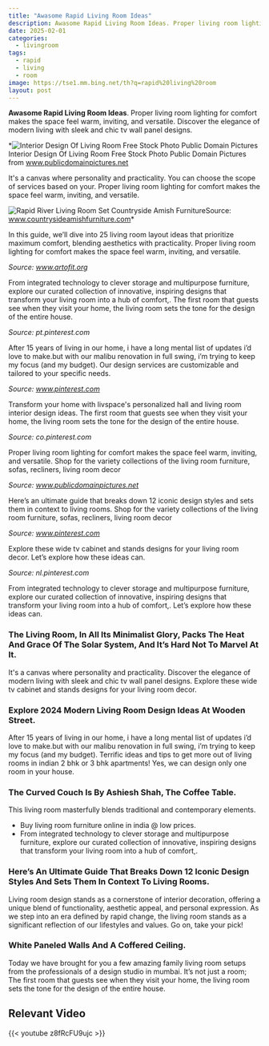 ```yaml
---
title: "Awasome Rapid Living Room Ideas"
description: Awasome Rapid Living Room Ideas. Proper living room lighting for comfort makes the space feel warm, inviting, and versatile. Discover the elegance of modern liv...
date: 2025-02-01
categories:
  - livingroom
tags:
  - rapid
  - living
  - room
image: https://tse1.mm.bing.net/th?q=rapid%20living%20room
layout: post
---
```


**Awasome Rapid Living Room Ideas**. Proper living room lighting for comfort makes the space feel warm, inviting, and versatile. Discover the elegance of modern living with sleek and chic tv wall panel designs.

*![Interior Design Of Living Room Free Stock Photo Public Domain Pictures](https://i2.wp.com/www.publicdomainpictures.net/pictures/570000/velka/interior-design-of-living-room-1706174700c78.jpg)Interior Design Of Living Room Free Stock Photo Public Domain Pictures from www.publicdomainpictures.net

It's a canvas where personality and practicality. You can choose the scope of services based on your. Proper living room lighting for comfort makes the space feel warm, inviting, and versatile.

![Rapid River Living Room Set Countryside Amish Furniture](https://i2.wp.com/www.countrysideamishfurniture.com/media/made/media/uploads/Catalog/60027/2018/rapid_river_living_room_set_1_940_620_80_s_c1_c.jpg)Source: www.countrysideamishfurniture.com*

In this guide, we’ll dive into 25 living room layout ideas that prioritize maximum comfort, blending aesthetics with practicality. Proper living room lighting for comfort makes the space feel warm, inviting, and versatile.

*Source: www.artofit.org*

From integrated technology to clever storage and multipurpose furniture, explore our curated collection of innovative, inspiring designs that transform your living room into a hub of comfort,. The first room that guests see when they visit your home, the living room sets the tone for the design of the entire house.

*Source: pt.pinterest.com*

After 15 years of living in our home, i have a long mental list of updates i’d love to make.but with our malibu renovation in full swing, i’m trying to keep my focus (and my budget). Our design services are customizable and tailored to your specific needs.

*Source: www.pinterest.com*

Transform your home with livspace's personalized hall and living room interior design ideas. The first room that guests see when they visit your home, the living room sets the tone for the design of the entire house.

*Source: co.pinterest.com*

Proper living room lighting for comfort makes the space feel warm, inviting, and versatile. Shop for the variety collections of the living room furniture, sofas, recliners, living room decor

*Source: www.publicdomainpictures.net*

Here’s an ultimate guide that breaks down 12 iconic design styles and sets them in context to living rooms. Shop for the variety collections of the living room furniture, sofas, recliners, living room decor

*Source: www.pinterest.com*

Explore these wide tv cabinet and stands designs for your living room decor. Let’s explore how these ideas can.

*Source: nl.pinterest.com*

From integrated technology to clever storage and multipurpose furniture, explore our curated collection of innovative, inspiring designs that transform your living room into a hub of comfort,. Let’s explore how these ideas can.

### The Living Room, In All Its Minimalist Glory, Packs The Heat And Grace Of The Solar System, And It’s Hard Not To Marvel At It.

It's a canvas where personality and practicality. Discover the elegance of modern living with sleek and chic tv wall panel designs. Explore these wide tv cabinet and stands designs for your living room decor.

### Explore 2024 Modern Living Room Design Ideas At Wooden Street.

After 15 years of living in our home, i have a long mental list of updates i’d love to make.but with our malibu renovation in full swing, i’m trying to keep my focus (and my budget). Terrific ideas and tips to get more out of living rooms in indian 2 bhk or 3 bhk apartments! Yes, we can design only one room in your house.

### The Curved Couch Is By Ashiesh Shah, The Coffee Table.

 This living room masterfully blends traditional and contemporary elements.

- Buy living room furniture online in india @ low prices.
- From integrated technology to clever storage and multipurpose furniture, explore our curated collection of innovative, inspiring designs that transform your living room into a hub of comfort,.

### Here’s An Ultimate Guide That Breaks Down 12 Iconic Design Styles And Sets Them In Context To Living Rooms.

Living room design stands as a cornerstone of interior decoration, offering a unique blend of functionality, aesthetic appeal, and personal expression. As we step into an era defined by rapid change, the living room stands as a significant reflection of our lifestyles and values. Go on, take your pick!

### White Paneled Walls And A Coffered Ceiling.

Today we have brought for you a few amazing family living room setups from the professionals of a design studio in mumbai. It’s not just a room; The first room that guests see when they visit your home, the living room sets the tone for the design of the entire house.

## Relevant Video

{{< youtube z8fRcFU9ujc >}}

